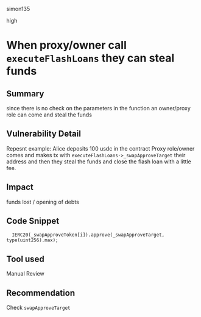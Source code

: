 simon135

high

# When proxy/owner call `executeFlashLoans` they can steal funds

## Summary
since there is no check on the parameters in the function an owner/proxy role can come and steal the funds 
## Vulnerability Detail
Repesnt example:
Alice deposits 100 usdc in the contract
Proxy role/owner comes and makes tx with `executeFlashLoans->_swapApproveTarget` their address and then they steal the funds and close the flash loan with a little fee.
## Impact
funds lost / opening of debts
## Code Snippet
```solidity
  IERC20(_swapApproveToken[i]).approve(_swapApproveTarget, type(uint256).max);
```

## Tool used

Manual Review

## Recommendation
Check `swapApproveTarget`